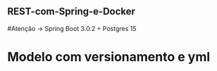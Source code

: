 ## REST-com-Spring-e-Docker

#Atenção -> Spring Boot 3.0.2 + Postgres 15

# Modelo com versionamento e yml